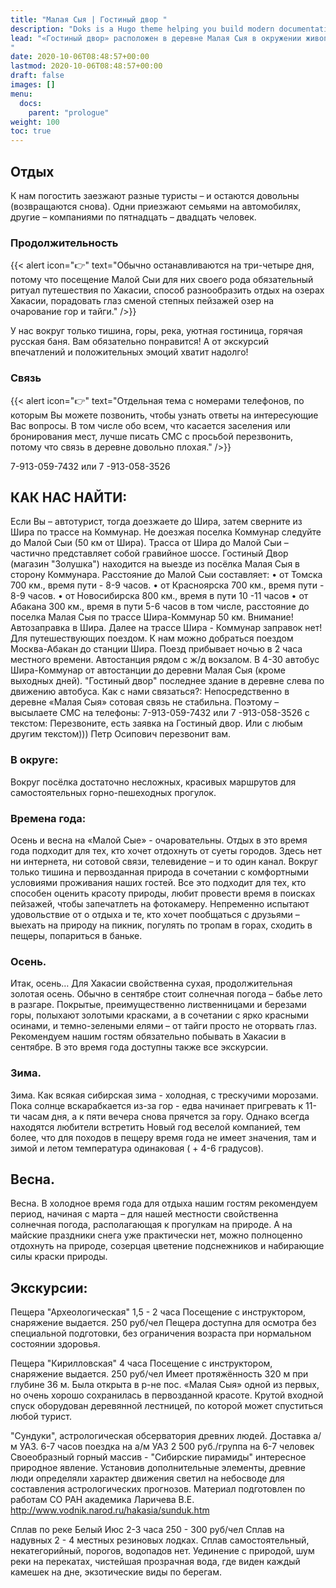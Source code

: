 ```yaml
---
title: "Малая Сыя | Гостиный двор "
description: "Doks is a Hugo theme helping you build modern documentation websites that are secure, fast, and SEO-ready — by default."
lead: "«Гостиный двор» расположен в деревне Малая Сыя в окружении живописной природы и идеально подходит для семейного отдыха, для туристов, путешествующих по Хакасии на автомобилях.
"
date: 2020-10-06T08:48:57+00:00
lastmod: 2020-10-06T08:48:57+00:00
draft: false
images: []
menu:
  docs:
    parent: "prologue"
weight: 100
toc: true
---
```


## Отдых

К нам погостить заезжают разные туристы – и остаются довольны (возвращаются снова). Одни приезжают семьями на автомобилях, другие – компаниями по пятнадцать – двадцать человек.

### Продолжительность

{{< alert icon="👉" text="Обычно останавливаются на три-четыре дня, потому что посещение Малой Сыи для них своего рода обязательный ритуал путешествия по Хакасии, способ разнообразить отдых на озерах Хакасии, порадовать глаз сменой степных пейзажей озер на очарование гор и тайги." />}}

У нас вокруг только тишина, горы, река, уютная гостиница, горячая русская баня. Вам обязательно понравится! А от экскурсий впечатлений и положительных эмоций хватит надолго!

### Связь

{{< alert icon="👉" text="Отдельная тема с номерами телефонов, по которым Вы можете позвонить, чтобы узнать ответы на интересующие Вас вопросы. В том числе обо всем, что касается заселения или бронирования мест, лучше писать СМС с просьбой перезвонить, потому что связь в деревне довольно плохая." />}}

7-913-059-7432 или 7 -913-058-3526 

## КАК НАС НАЙТИ:

Если Вы – автотурист, тогда доезжаете до Шира, затем сверните из Шира по трассе на Коммунар. Не доезжая поселка Коммунар следуйте до Малой Сыи (50 км от Шира). Трасса от Шира до Малой Сыи – частично представляет собой гравийное шоссе. Гостиный Двор (магазин "Золушка") находится на выезде из посёлка Малая Сыя в сторону Коммунара.
Расстояние до Малой Сыи составляет:
• от Томска 700 км., время пути - 8-9 часов.
• от Красноярска 700 км., время пути - 8-9 часов.
• от Новосибирска 800 км., время в пути 10 -11 часов
• от Абакана 300 км., время в пути 5-6 часов
в том числе, расстояние до поселка Малая Сыя по трассе Шира-Коммунар 50 км.
Внимание!
Автозаправка в Шира.
Далее на трассе Шира - Коммунар заправок нет!
Для путешествующих поездом.
К нам можно добраться поездом Москва-Абакан до станции Шира. Поезд прибывает ночью в 2 часа местного времени. Автостанция рядом с ж/д вокзалом. В 4-30 автобус Шира-Коммунар от автостанции до деревни Малая Сыя (кроме выходных дней). "Гостиный двор" последнее здание в деревне слева по движению автобуса.
Как с нами связаться?:
Непосредственно в деревне «Малая Сыя» сотовая связь не стабильна.
Поэтому – высылаете СМС на телефоны:
7-913-059-7432 или 7 -913-058-3526
с текстом: Перезвоните, есть заявка на Гостиный двор.
Или с любым другим текстом)))
Петр Осипович перезвонит вам.

### В округе:

Вокруг посёлка достаточно несложных, красивых маршрутов для самостоятельных горно-пешеходных прогулок.

### Времена года:

Осень и весна на «Малой Сые» - очаровательны. Отдых в это время года подходит для тех, кто хочет отдохнуть от суеты городов. Здесь нет ни интернета, ни сотовой связи, телевидение – и то один канал. Вокруг только тишина и первозданная природа в сочетании с комфортными условиями проживания наших гостей.
Все это подходит для тех, кто способен оценить красоту природы, любит провести время в поисках пейзажей, чтобы запечатлеть на фотокамеру. Непременно испытают удовольствие от о отдыха и те, кто хочет пообщаться с друзьями – выехать на природу на пикник, погулять по тропам в горах, сходить в пещеры, попариться в баньке.
### Осень.

Итак, осень… Для Хакасии свойственна сухая, продолжительная золотая осень. Обычно в сентябре стоит солнечная погода – бабье лето в разгаре. Покрытые, преимущественно лиственницами и березами горы, полыхают золотыми красками, а в сочетании с ярко красными осинами, и темно-зелеными елями – от тайги просто не оторвать глаз. Рекомендуем нашим гостям обязательно побывать в Хакасии в сентябре. В это время года доступны также все экскурсии.
### Зима.

Зима. Как всякая сибирская зима - холодная, с трескучими морозами. Пока солнце вскарабкается из-за гор - едва начинает пригревать к 11-ти часам дня, а к пяти вечера снова прячется за гору. Однако всегда находятся любители встретить Новый год веселой компанией, тем более, что для походов в пещеру время года не имеет значения, там и зимой и летом температура одинаковая ( + 4-6 градусов).

## Весна.

Весна. В холодное время года для отдыха нашим гостям рекомендуем период, начиная с марта – для нашей местности свойственна солнечная погода, располагающая к прогулкам на природе. А на майские праздники снега уже практически нет, можно полноценно отдохнуть на природе, созерцая цветение подснежников и набирающие силы краски природы.

## Экскурсии:

Пещера
"Археологическая"
1,5 - 2 часа
Посещение с инструктором,
снаряжение выдается. 250 руб/чел 
Пещера доступна для осмотра без специальной подготовки, без ограничения возраста при нормальном состоянии здоровья.

Пещера
"Кирилловская"
4 часа
Посещение с инструктором,
снаряжение выдается. 250 руб/чел Имеет протяжённость 320 м при глубине 36 м. Была открыта в р-не пос. «Малая Сыя» одной из первых, но очень хорошо сохранилась в первозданной красоте. Крутой входной спуск оборудован деревянной лестницей, по которой может спуститься любой турист.

"Сундуки",
астрологическая
обсерватория древних
людей.
Доставка а/м УАЗ. 6-7 часов поездка на а/м УАЗ 2 500 руб./группа на 6-7 человек Своеобразный горный массив - "Сибирские пирамиды" интересное природное явление. Установив дополнительные элементы, древние люди определяли характер движения светил на небосводе для составления астрологических прогнозов. Материал подготовлен по работам СО РАН академика Ларичева В.Е. http://www.vodnik.narod.ru/hakasia/sunduk.htm

Сплав
по реке Белый Июс
2-3 часа 250 - 300 руб/чел Сплав на надувных 2 - 4 местных резиновых лодках. Сплав самостоятельный, некатегорийный, порогов, водопадов нет. Уединение с природой, шум реки на перекатах, чистейшая прозрачная вода, где виден каждый камешек на дне, экзотические виды по берегам.